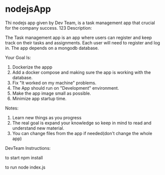 # nodejsApp
Thi nodejs app given by Dev Team, is a task management app that crucial for the company success.
123
Description:

The Task management app is an app where users can register and keep track on their tasks and assignments.
Each user will need to register and log in.
The app depends on a mongodb database.


Your Goal Is:

1. Dockerize the appp
2. Add a docker compose and making sure the app is working with the database.
3. Fix "It worked on my machine" problems.
4. The App should run on "Development" environment.
5. Make the app image small as possible.
6. Minimize app startup time.


Notes:

1. Learn new things as you progress
2. The real goal is expand your knowledge so keep in mind to read and understand new material.
3. You can change files from the app if needed(don't change the whole app)


DevTeam Instructions:

to start 
npm install

to run
node index.js
